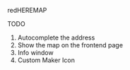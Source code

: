 redHEREMAP

TODO
1. Autocomplete the address
2. Show the map on the frontend page
3. Info window
4. Custom Maker Icon